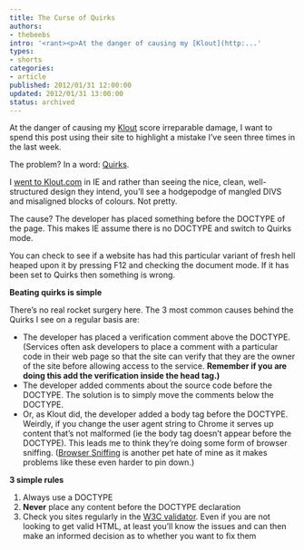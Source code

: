 ```yaml
---
title: The Curse of Quirks
authors:
- thebeebs
intro: '<rant><p>At the danger of causing my [Klout](http:...'
types:
- shorts
categories:
- article
published: 2012/01/31 12:00:00
updated: 2012/01/31 13:00:00
status: archived
---
```


<rant><p>At the danger of causing my [Klout](http://www.klout.com/) score irreparable damage, I want to spend this post using their site to highlight a mistake I&rsquo;ve seen three times in the last week. 

The problem? In a word: [Quirks](http://en.wikipedia.org/wiki/Quirks_mode).

I [went to Klout.com](http://dl.dropbox.com/u/10303465/pics/klout.png) in IE and rather than seeing the nice, clean, well-structured design they intend, you&rsquo;ll see a hodgepodge of mangled DIVS and misaligned blocks of colours. Not pretty.

The cause? The developer has placed something before the DOCTYPE of the page. This makes IE assume there is no DOCTYPE and switch to Quirks mode. 

You can check to see if a website has had this particular variant of fresh hell heaped upon it by pressing F12 and checking the document mode. If it has been set to Quirks then something is wrong.

**Beating quirks is simple**

There&rsquo;s no real rocket surgery here. The 3 most common causes behind the Quirks I see on a regular basis are:

*   The developer has placed a verification comment above the DOCTYPE. (Services often ask developers to place a comment with a particular code in their web page so that the site can verify that they are the owner of the site before allowing access to the service. **Remember if you are doing this add the verification inside the head tag.)**
*   The developer added comments about the source code before the DOCTYPE. The solution is to simply move the comments below the DOCTYPE.
*   Or, as Klout did, the developer added a body tag before the DOCTYPE. Weirdly, if you change the user agent string to Chrome it serves up content that&rsquo;s not malformed (ie the body tag doesn&rsquo;t appear before the DOCTYPE). This leads me to think they&rsquo;re doing some form of browser sniffing. ([Browser Sniffing](http://www.sitepoint.com/why-browser-sniffing-stinks/) is another pet hate of mine as it makes problems like these even harder to pin down.)

**3 simple rules**

1.  Always use a DOCTYPE
2.  **Never** place any content before the DOCTYPE declaration
3.  Check you sites regularly in the [W3C validator](http://validator.w3.org/). Even if you are not looking to get valid HTML, at least you&rsquo;ll know the issues and can then make an informed decision as to whether you want to fix them

</rant>
</p>